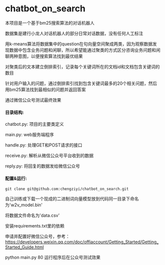 # chatbot_on_search
本项目是一个基于bm25搜索算法的对话机器人

数据集是建行小龙人对话机器人的部分日常对话数据，没有任何人工标注

用k-means算法将数据集中的question在句向量空间聚成两类，因为观察数据发现数据中包含业务问题和闲聊，所以希望能通过聚类的方式区分咨询业务问题和闲聊两种意图，以便搜索算法找到最优结果

对聚类后的文本建立倒排索引，记录每个关键词所在的文档id和文档包含关键词的数目

针对用户输入的问题，通过倒排索引找到包含关键词最多的20个相关问题，然后用bm25算法找到最相似的问题并返回答案

通过微信公众号测试最终效果

#### 目录结构:

chatbot.py: 项目的主要类定义

main.py: web服务端程序

handle.py: 处理GET和POST请求的接口

receive.py: 解析从微信公众号平台收到的数据

reply.py: 将回复的数据发给微信公众号

#### 配置&运行:

` git clone git@github.com:chengziyi/chatbot_on_search.git                      `

自己训练或下载一个现成的二进制词向量模型放到代码同一目录下命名为'w2v_model.bin'

将数据文件命名为'data.csv'

安装requirements.txt里的依赖

申请并配置好微信公众号，参考：https://developers.weixin.qq.com/doc/offiaccount/Getting_Started/Getting_Started_Guide.html

python main.py 80 运行程序后在公众号测试效果
